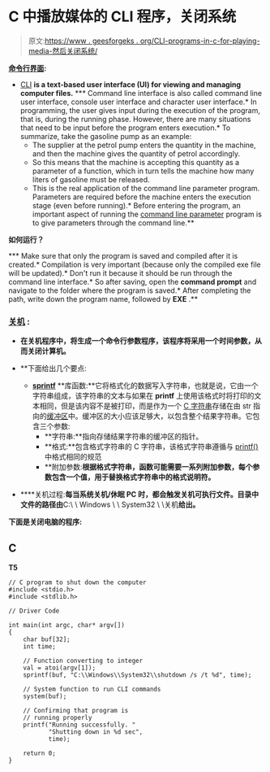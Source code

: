 # C 中播放媒体的 CLI 程序，关闭系统

> 原文:[https://www . geesforgeks . org/CLI-programs-in-c-for-playing-media-然后关闭系统/](https://www.geeksforgeeks.org/cli-programs-in-c-for-playing-media-and-shut-down-the-system/)

[**命令行界面**](https://www.geeksforgeeks.org/linux-operating-system-cli-command-line-interface-and-gui-graphic-user-interface/)**:**

*   [CLI](https://www.geeksforgeeks.org/command-line-interface-programming-python/) **is a text-based user interface (UI) for viewing and managing computer files.**
***   Command line interface is also called command line user interface, console user interface and character user interface.*   In programming, the user gives input during the execution of the program, that is, during the running phase. However, there are many situations that need to be input before the program enters execution.*   To summarize, take the gasoline pump as an example:
    *   The supplier at the petrol pump enters the quantity in the machine, and then the machine gives the quantity of petrol accordingly.
    *   So this means that the machine is accepting this quantity as a parameter of a function, which in turn tells the machine how many liters of gasoline must be released.
    *   This is the real application of the command line parameter program. Parameters are required before the machine enters the execution stage (even before running).*   Before entering the program, an important aspect of running the [command line parameter](https://www.geeksforgeeks.org/command-line-arguments-in-c-cpp/) program is to give parameters through the command line.**

****如何运行？****

***   Make sure that only the program is saved and compiled after it is created.*   Compilation is very important (because only the compiled exe file will be updated).*   Don't run it because it should be run through the command line interface.*   So after saving, open the **command prompt** and navigate to the folder where the program is saved.*   After completing the path, write down the program name, followed by **EXE** .**

### **[**<u>关机</u>**](https://www.geeksforgeeks.org/cc-program-shutdown-system/) **:****

*   **在关机程序中，将生成一个命令行参数程序，该程序将采用一个时间参数，从而关闭计算机。**
*   **下面给出几个要点:

    *   [**sprintf**](https://www.geeksforgeeks.org/sprintf-in-c/) **库函数:**它将格式化的数据写入字符串，也就是说，它由一个字符串组成，该字符串的文本与如果在 **printf** 上使用该格式时将打印的文本相同，但是该内容不是被打印，而是作为一个 [C 字符串](https://www.geeksforgeeks.org/strings-in-c-2/)存储在由 str 指向的[缓冲区](https://www.geeksforgeeks.org/clearing-the-input-buffer-in-cc/)中。缓冲区的大小应该足够大，以包含整个结果字符串。它包含三个参数:
        *   **字符串:**指向存储结果字符串的缓冲区的指针。
        *   **格式:**包含格式字符串的 C 字符串，该格式字符串遵循与 [printf()](https://www.geeksforgeeks.org/puts-vs-printf-for-printing-a-string/) 中格式相同的规范
        *   **附加参数:**根据格式字符串，函数可能需要一系列附加参数，每个参数包含一个值，用于替换格式字符串中的格式说明符。** 
*   ****关机过程:**每当系统关机/休眠 PC 时，都会触发关机可执行文件。目录中文件的路径由**C:\ \ Windows \ \ System32 \ \关机**给出。**

**下面是关闭电脑的程序:**

## **C**

**T5**

```
// C program to shut down the computer
#include <stdio.h>
#include <stdlib.h>

// Driver Code

int main(int argc, char* argv[])
{
    char buf[32];
    int time;

    // Function converting to integer
    val = atoi(argv[1]);
    sprintf(buf, "C:\\Windows\\System32\\shutdown /s /t %d", time);

    // System function to run CLI commands
    system(buf);

    // Confirming that program is
    // running properly
    printf("Running successfully. "
           "Shutting down in %d sec",
           time);

    return 0;
}
```